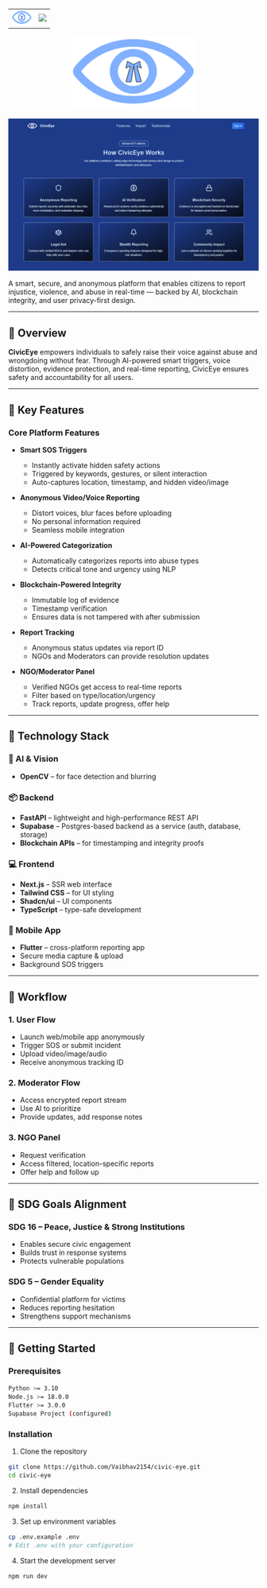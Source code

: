 <div align="center">
  <table>
    <tr>
      <td>
        <img src="logo3.png" alt="Logo" width="40" height="30" />
      </td>
      <td>
        <img src="https://readme-typing-svg.herokuapp.com?color=45ffaa&size=35&width=900&height=80&lines=CivicEye:+Anonymous+Justice+Reporting+Platform!" />
      </td>
    </tr>
  </table>
</div>
<p align="center">
  <img src="logo3.png" alt="Platform Logo" width="250" height="150" />
</p>

<p align="center">
  <img src="LandingPreview.jpg" alt="Landing Page" />
</p>

A smart, secure, and anonymous platform that enables citizens to report injustice, violence, and abuse in real-time — backed by AI, blockchain integrity, and user privacy-first design.

---

## 🌟 Overview

**CivicEye** empowers individuals to safely raise their voice against abuse and wrongdoing without fear. Through AI-powered smart triggers, voice distortion, evidence protection, and real-time reporting, CivicEye ensures safety and accountability for all users.

---

## 🎯 Key Features

### Core Platform Features

- **Smart SOS Triggers**
  - Instantly activate hidden safety actions
  - Triggered by keywords, gestures, or silent interaction
  - Auto-captures location, timestamp, and hidden video/image

- **Anonymous Video/Voice Reporting**
  - Distort voices, blur faces before uploading
  - No personal information required
  - Seamless mobile integration

- **AI-Powered Categorization**
  - Automatically categorizes reports into abuse types
  - Detects critical tone and urgency using NLP

- **Blockchain-Powered Integrity**
  - Immutable log of evidence
  - Timestamp verification
  - Ensures data is not tampered with after submission

- **Report Tracking**
  - Anonymous status updates via report ID
  - NGOs and Moderators can provide resolution updates

- **NGO/Moderator Panel**
  - Verified NGOs get access to real-time reports
  - Filter based on type/location/urgency
  - Track reports, update progress, offer help

---

## 🔧 Technology Stack

### 🧠 AI & Vision
- **OpenCV** – for face detection and blurring

### 📦 Backend
- **FastAPI** – lightweight and high-performance REST API
- **Supabase** – Postgres-based backend as a service (auth, database, storage)
- **Blockchain APIs** – for timestamping and integrity proofs

### 💻 Frontend
- **Next.js** – SSR web interface
- **Tailwind CSS** – for UI styling
- **Shadcn/ui** – UI components
- **TypeScript** – type-safe development

### 📱 Mobile App
- **Flutter** – cross-platform reporting app
- Secure media capture & upload
- Background SOS triggers

---

## 🔄 Workflow

### 1. **User Flow**
- Launch web/mobile app anonymously
- Trigger SOS or submit incident
- Upload video/image/audio
- Receive anonymous tracking ID

### 2. **Moderator Flow**
- Access encrypted report stream
- Use AI to prioritize
- Provide updates, add response notes

### 3. **NGO Panel**
- Request verification
- Access filtered, location-specific reports
- Offer help and follow up

---

## 🎯 SDG Goals Alignment

### SDG 16 – Peace, Justice & Strong Institutions
- Enables secure civic engagement
- Builds trust in response systems
- Protects vulnerable populations

### SDG 5 – Gender Equality
- Confidential platform for victims
- Reduces reporting hesitation
- Strengthens support mechanisms

---

## 🚀 Getting Started

### Prerequisites
```bash
Python >= 3.10
Node.js >= 18.0.0
Flutter >= 3.0.0
Supabase Project (configured)
```

### Installation
1. Clone the repository
```bash
git clone https://github.com/Vaibhav2154/civic-eye.git
cd civic-eye
```

2. Install dependencies
```bash
npm install
```

3. Set up environment variables
```bash
cp .env.example .env
# Edit .env with your configuration
```

4. Start the development server
```bash
npm run dev
```